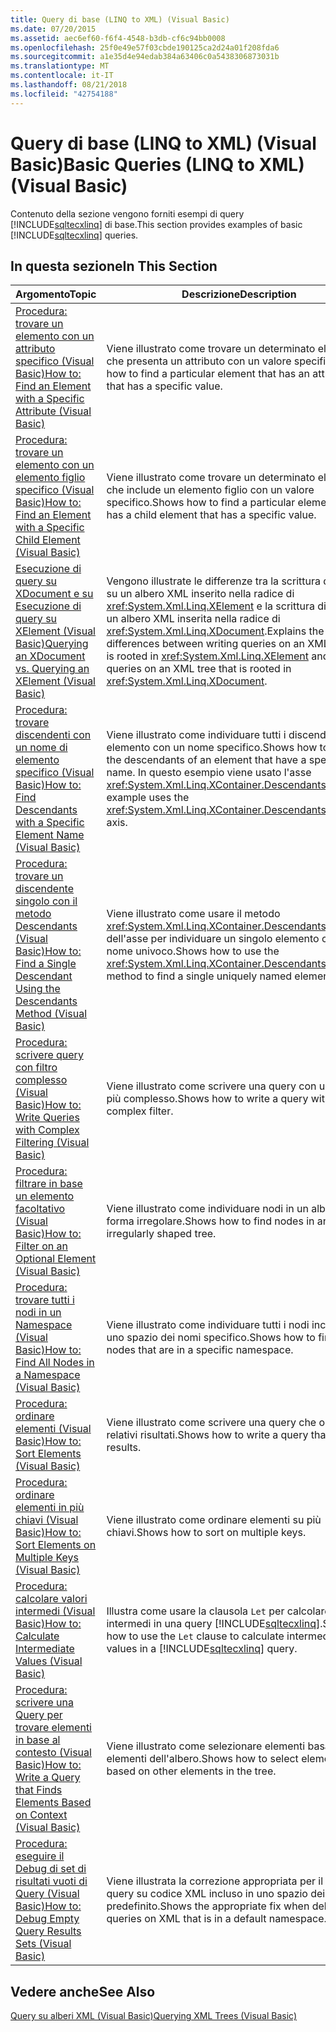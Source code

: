 ```yaml
---
title: Query di base (LINQ to XML) (Visual Basic)
ms.date: 07/20/2015
ms.assetid: aec6ef60-f6f4-4548-b3db-cf6c94bb0008
ms.openlocfilehash: 25f0e49e57f03cbde190125ca2d24a01f208fda6
ms.sourcegitcommit: a1e35d4e94edab384a63406c0a5438306873031b
ms.translationtype: MT
ms.contentlocale: it-IT
ms.lasthandoff: 08/21/2018
ms.locfileid: "42754188"
---
```

# <a name="basic-queries-linq-to-xml-visual-basic"></a><span data-ttu-id="c30fa-102">Query di base (LINQ to XML) (Visual Basic)</span><span class="sxs-lookup"><span data-stu-id="c30fa-102">Basic Queries (LINQ to XML) (Visual Basic)</span></span>
<span data-ttu-id="c30fa-103">Contenuto della sezione vengono forniti esempi di query [!INCLUDE[sqltecxlinq](~/includes/sqltecxlinq-md.md)] di base.</span><span class="sxs-lookup"><span data-stu-id="c30fa-103">This section provides examples of basic [!INCLUDE[sqltecxlinq](~/includes/sqltecxlinq-md.md)] queries.</span></span>  
  
## <a name="in-this-section"></a><span data-ttu-id="c30fa-104">In questa sezione</span><span class="sxs-lookup"><span data-stu-id="c30fa-104">In This Section</span></span>  
  
|<span data-ttu-id="c30fa-105">Argomento</span><span class="sxs-lookup"><span data-stu-id="c30fa-105">Topic</span></span>|<span data-ttu-id="c30fa-106">Descrizione</span><span class="sxs-lookup"><span data-stu-id="c30fa-106">Description</span></span>|  
|-----------|-----------------|  
|[<span data-ttu-id="c30fa-107">Procedura: trovare un elemento con un attributo specifico (Visual Basic)</span><span class="sxs-lookup"><span data-stu-id="c30fa-107">How to: Find an Element with a Specific Attribute (Visual Basic)</span></span>](../../../../visual-basic/programming-guide/concepts/linq/how-to-find-an-element-with-a-specific-attribute.md)|<span data-ttu-id="c30fa-108">Viene illustrato come trovare un determinato elemento che presenta un attributo con un valore specifico.</span><span class="sxs-lookup"><span data-stu-id="c30fa-108">Shows how to find a particular element that has an attribute that has a specific value.</span></span>|  
|[<span data-ttu-id="c30fa-109">Procedura: trovare un elemento con un elemento figlio specifico (Visual Basic)</span><span class="sxs-lookup"><span data-stu-id="c30fa-109">How to: Find an Element with a Specific Child Element (Visual Basic)</span></span>](../../../../visual-basic/programming-guide/concepts/linq/how-to-find-an-element-with-a-specific-child-element.md)|<span data-ttu-id="c30fa-110">Viene illustrato come trovare un determinato elemento che include un elemento figlio con un valore specifico.</span><span class="sxs-lookup"><span data-stu-id="c30fa-110">Shows how to find a particular element that has a child element that has a specific value.</span></span>|  
|[<span data-ttu-id="c30fa-111">Esecuzione di query su XDocument e su Esecuzione di query su XElement (Visual Basic)</span><span class="sxs-lookup"><span data-stu-id="c30fa-111">Querying an XDocument vs. Querying an XElement (Visual Basic)</span></span>](../../../../visual-basic/programming-guide/concepts/linq/querying-an-xdocument-vs-querying-an-xelement.md)|<span data-ttu-id="c30fa-112">Vengono illustrate le differenze tra la scrittura di query su un albero XML inserito nella radice di <xref:System.Xml.Linq.XElement> e la scrittura di query su un albero XML inserita nella radice di <xref:System.Xml.Linq.XDocument>.</span><span class="sxs-lookup"><span data-stu-id="c30fa-112">Explains the differences between writing queries on an XML tree that is rooted in <xref:System.Xml.Linq.XElement> and writing queries on an XML tree that is rooted in <xref:System.Xml.Linq.XDocument>.</span></span>|  
|[<span data-ttu-id="c30fa-113">Procedura: trovare discendenti con un nome di elemento specifico (Visual Basic)</span><span class="sxs-lookup"><span data-stu-id="c30fa-113">How to: Find Descendants with a Specific Element Name (Visual Basic)</span></span>](../../../../visual-basic/programming-guide/concepts/linq/how-to-find-descendants-with-a-specific-element-name.md)|<span data-ttu-id="c30fa-114">Viene illustrato come individuare tutti i discendenti di un elemento con un nome specifico.</span><span class="sxs-lookup"><span data-stu-id="c30fa-114">Shows how to find all the descendants of an element that have a specific name.</span></span> <span data-ttu-id="c30fa-115">In questo esempio viene usato l'asse <xref:System.Xml.Linq.XContainer.Descendants%2A>.</span><span class="sxs-lookup"><span data-stu-id="c30fa-115">This example uses the <xref:System.Xml.Linq.XContainer.Descendants%2A> axis.</span></span>|  
|[<span data-ttu-id="c30fa-116">Procedura: trovare un discendente singolo con il metodo Descendants (Visual Basic)</span><span class="sxs-lookup"><span data-stu-id="c30fa-116">How to: Find a Single Descendant Using the Descendants Method (Visual Basic)</span></span>](../../../../visual-basic/programming-guide/concepts/linq/how-to-find-a-single-descendant-using-the-descendants-method.md)|<span data-ttu-id="c30fa-117">Viene illustrato come usare il metodo <xref:System.Xml.Linq.XContainer.Descendants%2A> dell'asse per individuare un singolo elemento con un nome univoco.</span><span class="sxs-lookup"><span data-stu-id="c30fa-117">Shows how to use the <xref:System.Xml.Linq.XContainer.Descendants%2A> axis method to find a single uniquely named element.</span></span>|  
|[<span data-ttu-id="c30fa-118">Procedura: scrivere query con filtro complesso (Visual Basic)</span><span class="sxs-lookup"><span data-stu-id="c30fa-118">How to: Write Queries with Complex Filtering (Visual Basic)</span></span>](../../../../visual-basic/programming-guide/concepts/linq/how-to-write-queries-with-complex-filtering.md)|<span data-ttu-id="c30fa-119">Viene illustrato come scrivere una query con un filtro più complesso.</span><span class="sxs-lookup"><span data-stu-id="c30fa-119">Shows how to write a query with a more complex filter.</span></span>|  
|[<span data-ttu-id="c30fa-120">Procedura: filtrare in base un elemento facoltativo (Visual Basic)</span><span class="sxs-lookup"><span data-stu-id="c30fa-120">How to: Filter on an Optional Element (Visual Basic)</span></span>](../../../../visual-basic/programming-guide/concepts/linq/how-to-filter-on-an-optional-element.md)|<span data-ttu-id="c30fa-121">Viene illustrato come individuare nodi in un albero di forma irregolare.</span><span class="sxs-lookup"><span data-stu-id="c30fa-121">Shows how to find nodes in an irregularly shaped tree.</span></span>|  
|[<span data-ttu-id="c30fa-122">Procedura: trovare tutti i nodi in un Namespace (Visual Basic)</span><span class="sxs-lookup"><span data-stu-id="c30fa-122">How to: Find All Nodes in a Namespace (Visual Basic)</span></span>](../../../../visual-basic/programming-guide/concepts/linq/how-to-find-all-nodes-in-a-namespace.md)|<span data-ttu-id="c30fa-123">Viene illustrato come individuare tutti i nodi inclusi in uno spazio dei nomi specifico.</span><span class="sxs-lookup"><span data-stu-id="c30fa-123">Shows how to find all nodes that are in a specific namespace.</span></span>|  
|[<span data-ttu-id="c30fa-124">Procedura: ordinare elementi (Visual Basic)</span><span class="sxs-lookup"><span data-stu-id="c30fa-124">How to: Sort Elements (Visual Basic)</span></span>](../../../../visual-basic/programming-guide/concepts/linq/how-to-sort-elements.md)|<span data-ttu-id="c30fa-125">Viene illustrato come scrivere una query che ordina i relativi risultati.</span><span class="sxs-lookup"><span data-stu-id="c30fa-125">Shows how to write a query that sorts its results.</span></span>|  
|[<span data-ttu-id="c30fa-126">Procedura: ordinare elementi in più chiavi (Visual Basic)</span><span class="sxs-lookup"><span data-stu-id="c30fa-126">How to: Sort Elements on Multiple Keys (Visual Basic)</span></span>](../../../../visual-basic/programming-guide/concepts/linq/how-to-sort-elements-on-multiple-keys.md)|<span data-ttu-id="c30fa-127">Viene illustrato come ordinare elementi su più chiavi.</span><span class="sxs-lookup"><span data-stu-id="c30fa-127">Shows how to sort on multiple keys.</span></span>|  
|[<span data-ttu-id="c30fa-128">Procedura: calcolare valori intermedi (Visual Basic)</span><span class="sxs-lookup"><span data-stu-id="c30fa-128">How to: Calculate Intermediate Values (Visual Basic)</span></span>](../../../../visual-basic/programming-guide/concepts/linq/how-to-calculate-intermediate-values.md)|<span data-ttu-id="c30fa-129">Illustra come usare la clausola `Let` per calcolare valori intermedi in una query [!INCLUDE[sqltecxlinq](~/includes/sqltecxlinq-md.md)].</span><span class="sxs-lookup"><span data-stu-id="c30fa-129">Shows how to use the `Let` clause to calculate intermediate values in a [!INCLUDE[sqltecxlinq](~/includes/sqltecxlinq-md.md)] query.</span></span>|  
|[<span data-ttu-id="c30fa-130">Procedura: scrivere una Query per trovare elementi in base al contesto (Visual Basic)</span><span class="sxs-lookup"><span data-stu-id="c30fa-130">How to: Write a Query that Finds Elements Based on Context (Visual Basic)</span></span>](../../../../visual-basic/programming-guide/concepts/linq/how-to-write-a-query-that-finds-elements-based-on-context.md)|<span data-ttu-id="c30fa-131">Viene illustrato come selezionare elementi basati su altri elementi dell'albero.</span><span class="sxs-lookup"><span data-stu-id="c30fa-131">Shows how to select elements based on other elements in the tree.</span></span>|  
|[<span data-ttu-id="c30fa-132">Procedura: eseguire il Debug di set di risultati vuoti di Query (Visual Basic)</span><span class="sxs-lookup"><span data-stu-id="c30fa-132">How to: Debug Empty Query Results Sets (Visual Basic)</span></span>](../../../../visual-basic/programming-guide/concepts/linq/how-to-debug-empty-query-results-sets.md)|<span data-ttu-id="c30fa-133">Viene illustrata la correzione appropriata per il debug di query su codice XML incluso in uno spazio dei nomi predefinito.</span><span class="sxs-lookup"><span data-stu-id="c30fa-133">Shows the appropriate fix when debugging queries on XML that is in a default namespace.</span></span>|  
  
## <a name="see-also"></a><span data-ttu-id="c30fa-134">Vedere anche</span><span class="sxs-lookup"><span data-stu-id="c30fa-134">See Also</span></span>  
 [<span data-ttu-id="c30fa-135">Query su alberi XML (Visual Basic)</span><span class="sxs-lookup"><span data-stu-id="c30fa-135">Querying XML Trees (Visual Basic)</span></span>](../../../../visual-basic/programming-guide/concepts/linq/querying-xml-trees.md)
